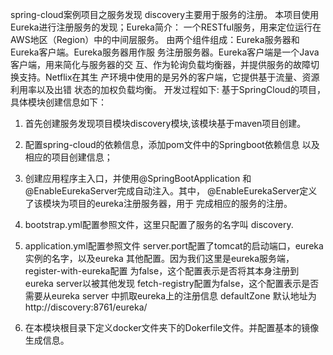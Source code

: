 spring-cloud案例项目之服务发现
discovery主要用于服务的注册。
本项目使用Eureka进行注册服务的发现；Eureka简介：
一个RESTful服务，用来定位运行在AWS地区（Region）中的中间层服务。
由两个组件组成：Eureka服务器和Eureka客户端。Eureka服务器用作服
务注册服务器。Eureka客户端是一个Java客户端，用来简化与服务器的交
互、作为轮询负载均衡器，并提供服务的故障切换支持。Netflix在其生
产环境中使用的是另外的客户端，它提供基于流量、资源利用率以及出错
状态的加权负载均衡。
开发过程如下:
基于SpringCloud的项目，具体模块创建信息如下：
1. 首先创建服务发现项目模块discovery模块,该模块基于maven项目创建。
2. 配置spring-cloud的依赖信息，添加pom文件中的Springboot依赖信息
    以及相应的项目创建信息；
3. 创建应用程序主入口，并使用@SpringBootApplication
    和@EnableEurekaServer完成自动注入。其中，
    @EnableEurekaServer定义了该模块为项目的eureka注册服务器，用于
     完成相应的服务的注册。
4. bootstrap.yml配置参照文件，这里只配置了服务的名字叫 discovery.
5. application.yml配置参照文件
   server.port配置了tomcat的启动端口，eureka实例的名字，以及eureka
   其他配置。因为我们这里是eureka服务端，register-with-eureka配置
   为false，这个配置表示是否将其本身注册到eureka server以被其他发现
   fetch-registry配置为false，这个配置表示是否需要从eureka server
   中抓取eureka上的注册信息
   defaultZone 默认地址为 http://discovery:8761/eureka/
   
6. 在本模块根目录下定义docker文件夹下的Dokerfile文件。并配置基本的镜像
生成信息。